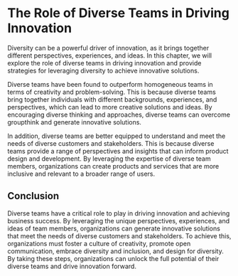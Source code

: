 The Role of Diverse Teams in Driving Innovation
====================================================================================================

Diversity can be a powerful driver of innovation, as it brings together different perspectives, experiences, and ideas. In this chapter, we will explore the role of diverse teams in driving innovation and provide strategies for leveraging diversity to achieve innovative solutions.

Diverse teams have been found to outperform homogeneous teams in terms of creativity and problem-solving. This is because diverse teams bring together individuals with different backgrounds, experiences, and perspectives, which can lead to more creative solutions and ideas. By encouraging diverse thinking and approaches, diverse teams can overcome groupthink and generate innovative solutions.

In addition, diverse teams are better equipped to understand and meet the needs of diverse customers and stakeholders. This is because diverse teams provide a range of perspectives and insights that can inform product design and development. By leveraging the expertise of diverse team members, organizations can create products and services that are more inclusive and relevant to a broader range of users.

Conclusion
----------

Diverse teams have a critical role to play in driving innovation and achieving business success. By leveraging the unique perspectives, experiences, and ideas of team members, organizations can generate innovative solutions that meet the needs of diverse customers and stakeholders. To achieve this, organizations must foster a culture of creativity, promote open communication, embrace diversity and inclusion, and design for diversity. By taking these steps, organizations can unlock the full potential of their diverse teams and drive innovation forward.
